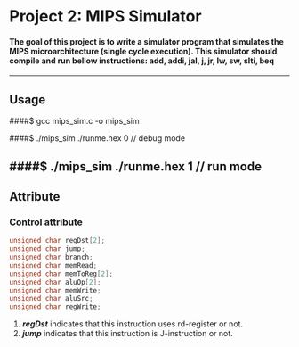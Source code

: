# Project 2: MIPS Simulator
#### The goal of this project is to write a simulator program that simulates the MIPS microarchitecture (single cycle execution). This simulator should compile and run bellow instructions: add, addi, jal, j, jr, lw, sw, slti, beq
---
## Usage
####$ gcc mips_sim.c -o mips_sim


####$ ./mips_sim ./runme.hex 0 		// debug mode


####$ ./mips_sim ./runme.hex 1 		// run mode
---
## Attribute
### Control attribute
```c
unsigned char regDst[2];
unsigned char jump;
unsigned char branch;
unsigned char memRead;
unsigned char memToReg[2];
unsigned char aluOp[2];
unsigned char memWrite;
unsigned char aluSrc;
unsigned char regWrite;
```
1. ***regDst*** indicates that this instruction uses rd-register or not.
2. ***jump*** indicates that this instruction is J-instruction or not.

